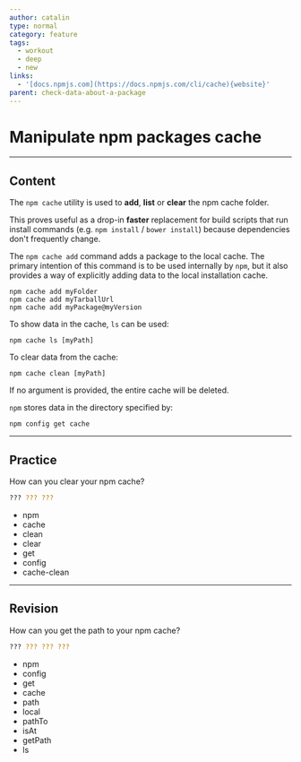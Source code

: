 ```yaml
---
author: catalin
type: normal
category: feature
tags:
  - workout
  - deep
  - new
links:
  - '[docs.npmjs.com](https://docs.npmjs.com/cli/cache){website}'
parent: check-data-about-a-package
---
```


# Manipulate npm packages cache


---

## Content

The `npm cache` utility is used to **add**, **list** or **clear** the npm cache folder.

This proves useful as a drop-in **faster** replacement for build scripts that run install commands (e.g. `npm install` / `bower install`) because dependencies don't frequently change.

The `npm cache add` command adds a package to the local cache. The primary intention of this command is to be used internally by `npm`, but it also provides a way of explicitly adding data to the local installation cache.

```plain-text
npm cache add myFolder
npm cache add myTarballUrl
npm cache add myPackage@myVersion
```

To show data in the cache, `ls` can be used:

```plain-text
npm cache ls [myPath]
```

To clear data from the cache:

```plain-text
npm cache clean [myPath]
```

If no argument is provided, the entire cache will be deleted.

`npm` stores data in the directory specified by:

```plain-text
npm config get cache
```


---

## Practice

How can you clear your npm cache?

```bash
??? ??? ???
```

- npm
- cache
- clean
- clear
- get
- config
- cache-clean


---

## Revision

How can you get the path to your npm cache?

```bash
??? ??? ??? ???
```

- npm
- config
- get
- cache
- path
- local
- pathTo
- isAt
- getPath
- ls
 
